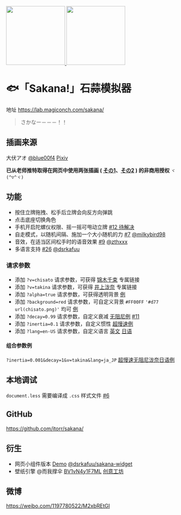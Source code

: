 <a href="https://lab.magiconch.com/sakana/?v=takina" target="_blank">
  <img src="html/sakana.png" height="160px">
</a><a href="https://lab.magiconch.com/sakana/?v=chisato" target="_blank">
  <img src="html/chisato.png" height="160px">
</a>

# 🐟「Sakana!」石蒜模拟器

地址 https://lab.magiconch.com/sakana/

> さかなー－－－！！

## 插画来源
大伏アオ
[@blue00f4](https://twitter.com/blue00f4)
[Pixiv](https://pixiv.me/aoiroblue1340)

**已从老师推特取得在网页中使用两张插画 (
[その1](https://twitter.com/blue00f4/status/1551887529615687680)、[その2](https://twitter.com/blue00f4/status/1552066743853813760)
) 的非商用授权**
`ヾ(^▽^ヾ)`


## 功能
 - 按住立牌拖拽、松手后立牌会向反方向弹跳
 - 点击底座切换角色
 - 手机开启陀螺仪权限、摇一摇可甩动立牌 [#12 待解决](https://github.com/itorr/sakana/pull/12)
 - 自走模式，以随机间隔、施加一个大小随机的力 [#7](https://github.com/itorr/sakana/pull/7) [@milkybird98](https://github.com/milkybird98)
 - 音效，在适当区间松手时的语音效果 [#9](https://github.com/itorr/sakana/pull/9) [@zthxxx](https://github.com/zthxxx)
 - 多语言支持 [#26](https://github.com/itorr/sakana/pull/26) [@dsrkafuu](https://github.com/dsrkafuu)
 
### 请求参数

 - 添加 `?v=chisato` 请求参数，可获得 [锦木千束](https://lab.magiconch.com/sakana/?v=chisato) 专属链接
 - 添加 `?v=takina` 请求参数，可获得 [井上泷奈](https://lab.magiconch.com/sakana/?v=takina) 专属链接
 - 添加 `?alpha=true` 请求参数，可获得透明背景 [例](https://lab.magiconch.com/sakana/?alpha=true)
 - 添加 `?background=red` 请求参数，可自定义背景 `#FF00FF` `'#d77 url(chisato.png)'` 均可 [例](https://lab.magiconch.com/sakana/?background=%23d77%20url(chisato.png))
 - 添加 `?decay=0.99` 请求参数，自定义衰减 [无阻尼例](https://lab.magiconch.com/sakana/?decay=1) [#11](https://github.com/itorr/sakana/issues/11)
 - 添加 `?inertia=0.1` 请求参数，自定义惯性 [超慢速例](https://lab.magiconch.com/sakana/?inertia=0.001)
 - 添加 `?lang=en-US` 请求参数，自定义语言 [英文](https://lab.magiconch.com/sakana/?lang=en-US) [日语](https://lab.magiconch.com/sakana/?lang=ja_JP)

#### 组合参数例
`?inertia=0.001&decay=1&v=takina&lang=ja_JP` [超慢速无阻尼泷奈日语例](https://lab.magiconch.com/sakana/?inertia=0.001&decay=1&v=takina&lang=ja_JP)

## 本地调试
`document.less` 需要编译成 `.css` 样式文件 [#6](https://github.com/itorr/sakana/pull/6)

## GitHub
https://github.com/itorr/sakana/

## 衍生
 - 网页小组件版本 [Demo](https://sakana.dsrkafuu.net/) [@dsrkafuu/sakana-widget](https://github.com/dsrkafuu/sakana-widget) 
 - 壁纸引擎 @而我撑伞 [BV1vN4y1F7ML](https://www.bilibili.com/video/BV1vN4y1F7ML) [创意工坊](https://steamcommunity.com/sharedfiles/filedetails/?id=2854221525)

## 微博
https://weibo.com/1197780522/M2xbREtGI
